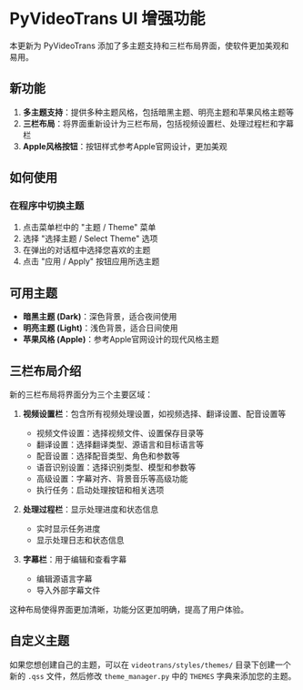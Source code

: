 # PyVideoTrans UI 增强功能

本更新为 PyVideoTrans 添加了多主题支持和三栏布局界面，使软件更加美观和易用。

## 新功能

1. **多主题支持**：提供多种主题风格，包括暗黑主题、明亮主题和苹果风格主题等
2. **三栏布局**：将界面重新设计为三栏布局，包括视频设置栏、处理过程栏和字幕栏
3. **Apple风格按钮**：按钮样式参考Apple官网设计，更加美观

## 如何使用

### 在程序中切换主题

1. 点击菜单栏中的 "主题 / Theme" 菜单
2. 选择 "选择主题 / Select Theme" 选项
3. 在弹出的对话框中选择您喜欢的主题
4. 点击 "应用 / Apply" 按钮应用所选主题

## 可用主题

- **暗黑主题 (Dark)**：深色背景，适合夜间使用
- **明亮主题 (Light)**：浅色背景，适合日间使用
- **苹果风格 (Apple)**：参考Apple官网设计的现代风格主题

## 三栏布局介绍

新的三栏布局将界面分为三个主要区域：

1. **视频设置栏**：包含所有视频处理设置，如视频选择、翻译设置、配音设置等
   - 视频文件设置：选择视频文件、设置保存目录等
   - 翻译设置：选择翻译类型、源语言和目标语言等
   - 配音设置：选择配音类型、角色和参数等
   - 语音识别设置：选择识别类型、模型和参数等
   - 高级设置：字幕对齐、背景音乐等高级功能
   - 执行任务：启动处理按钮和相关选项

2. **处理过程栏**：显示处理进度和状态信息
   - 实时显示任务进度
   - 显示处理日志和状态信息

3. **字幕栏**：用于编辑和查看字幕
   - 编辑源语言字幕
   - 导入外部字幕文件

这种布局使得界面更加清晰，功能分区更加明确，提高了用户体验。

## 自定义主题

如果您想创建自己的主题，可以在 `videotrans/styles/themes/` 目录下创建一个新的 `.qss` 文件，然后修改 `theme_manager.py` 中的 `THEMES` 字典来添加您的主题。 